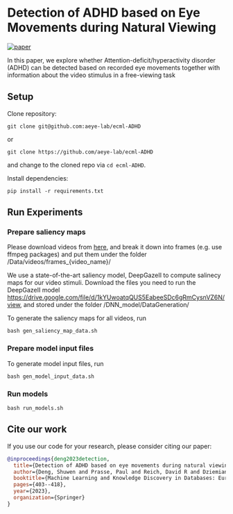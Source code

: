 # Detection of ADHD based on Eye Movements during Natural Viewing
[![paper](https://img.shields.io/static/v1?label=paper&message=download%20link&color=brightgreen)](https://arxiv.org/abs/2207.01377)

In this paper, we explore whether Attention-deficit/hyperactivity disorder (ADHD) can be detected based on recorded eye movements together with information about the video stimulus in a free-viewing task

## Setup

Clone repository:

```
git clone git@github.com:aeye-lab/ecml-ADHD
```

or

```
git clone https://github.com/aeye-lab/ecml-ADHD
```

and change to the cloned repo via `cd ecml-ADHD`.


Install dependencies:

```
pip install -r requirements.txt
```

## Run Experiments

### Prepare saliency maps
Please download videos from [here](http://fcon_1000.projects.nitrc.org/indi/cmi_healthy_brain_network/EEG_Eyetracking_Protocol.html), and break it down into frames (e.g. use ffmpeg packages) and put them under the folder /Data/videos/frames_{video_name}/

We use a state-of-the-art saliency model, DeepGazeII to compute salinecy maps for our video stimuli. Download the files you need to run the DeepGazeII model https://drive.google.com/file/d/1kYUwoatqQUS5EabeeSDc6gRmCysnVZ6N/view, and stored under the folder /DNN_model/DataGeneration/

To generate the saliency maps for all videos, run
```
bash gen_saliency_map_data.sh
```

### Prepare model input files

To generate model input files, run

```
bash gen_model_input_data.sh
```

### Run models

```
bash run_models.sh
```


## Cite our work
If you use our code for your research, please consider citing our paper:

```bibtex
@inproceedings{deng2023detection,
  title={Detection of ADHD based on eye movements during natural viewing},
  author={Deng, Shuwen and Prasse, Paul and Reich, David R and Dziemian, Sabine and Stegenwallner-Sch{\"u}tz, Maja and Krakowczyk, Daniel and Makowski, Silvia and Langer, Nicolas and Scheffer, Tobias and J{\"a}ger, Lena A},
  booktitle={Machine Learning and Knowledge Discovery in Databases: European Conference, ECML PKDD 2022, Grenoble, France, September 19--23, 2022, Proceedings, Part VI},
  pages={403--418},
  year={2023},
  organization={Springer}
}
```
